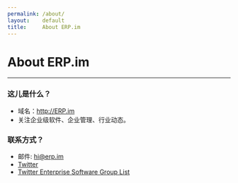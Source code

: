 ```yaml
---
permalink: /about/
layout:    default
title:     About ERP.im
---
```


# About ERP.im
------------

### 这儿是什么？

- 域名：<http://ERP.im>
- 关注企业级软件、企业管理、行业动态。

### 联系方式？

- 邮件: hi@erp.im
- [Twitter](http://twitter.com/erpdotim)
- [Twitter Enterprise Software Group List](https://twitter.com/erpdotim/lists/esg)
